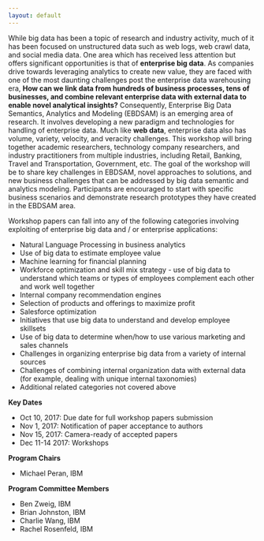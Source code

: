 ```yaml
---
layout: default
---
```

While big data has been a topic of research and industry activity, much of it has been focused on unstructured data such as web logs, web crawl data, and social media data. One area which has received less attention but offers significant opportunities is that of **enterprise big data**. As companies drive towards leveraging analytics to create new value, they are faced with one of the most daunting challenges post the enterprise data warehousing era, **How can we link data from hundreds of business processes, tens of businesses, and combine relevant enterprise data with external data to enable novel analytical insights?** Consequently, Enterprise Big Data Semantics, Analytics and Modeling (EBDSAM) is an emerging area of research. It involves developing a new paradigm and technologies for handling of enterprise data. Much like **web data**, enterprise data also has volume, variety, velocity, and veracity challenges. This workshop will bring together academic researchers, technology company researchers, and industry practitioners from multiple industries, including Retail, Banking, Travel and Transportation, Government, etc. The goal of the workshop will be to share key challenges in EBDSAM, novel approaches to solutions, and new business challenges that can be addressed by big data semantic and analytics modeling. Participants are encouraged to start with specific business scenarios and demonstrate research prototypes they have created in the EBDSAM area.

Workshop papers can fall into any of the following categories involving exploiting of enterprise big data and / or enterprise applications:
* Natural Language Processing in business analytics
* Use of big data to estimate employee value
* Machine learning for financial planning
* Workforce optimization and skill mix strategy - use of big data to understand which teams or types of employees complement each other and work well together
* Internal company recommendation engines 
* Selection of products and offerings to maximize profit 
* Salesforce optimization
* Initiatives that use big data to understand and develop employee skillsets
* Use of big data to determine when/how to use various marketing and sales channels
* Challenges in organizing enterprise big data from a variety of internal sources
* Challenges of combining internal organization data with external data (for example, dealing with unique internal taxonomies)
* Additional related categories not covered above

**Key Dates**
* Oct 10, 2017: Due date for full workshop papers submission
* Nov 1, 2017: Notification of paper acceptance to authors 
* Nov 15, 2017: Camera-ready of accepted papers 
* Dec 11-14  2017: Workshops

**Program Chairs**
- Michael Peran, IBM 

**Program Committee Members**  
- Ben Zweig, IBM
- Brian Johnston, IBM
- Charlie Wang, IBM
- Rachel Rosenfeld, IBM
